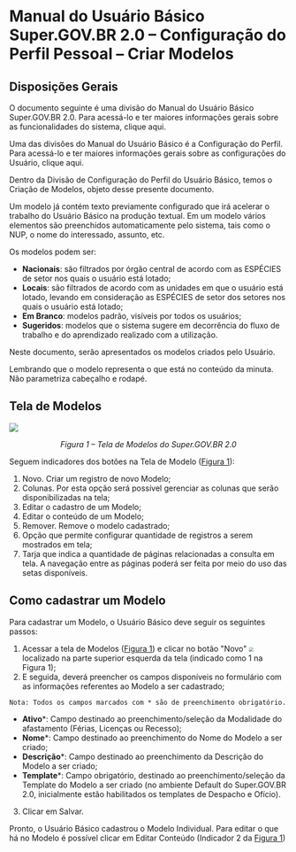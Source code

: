 # Manual do Usuário Básico Super.GOV.BR 2.0 – Configuração do Perfil Pessoal – Criar Modelos 

## Disposições Gerais

O documento seguinte é uma divisão do Manual do Usuário Básico Super.GOV.BR 2.0. Para acessá-lo e ter maiores informações gerais sobre as funcionalidades do sistema, clique aqui.  

Uma das divisões do Manual do Usuário Básico é a Configuração do Perfil. Para acessá-lo e ter maiores informações gerais sobre as configurações do Usuário, clique aqui. 

Dentro da Divisão de Configuração do Perfil do Usuário Básico, temos o Criação de Modelos, objeto desse presente documento. 

Um modelo já contém texto previamente configurado que irá acelerar o trabalho do Usuário Básico na produção textual. Em um modelo vários elementos são preenchidos automaticamente pelo sistema, tais como o NUP, o nome do interessado, assunto, etc. 

Os modelos podem ser: 

* **Nacionais**: são filtrados por órgão central de acordo com as ESPÉCIES de setor nos quais o usuário está lotado;
*  **Locais**: são filtrados de acordo com as unidades em que o usuário está lotado, levando em consideração as ESPÉCIES de setor dos setores nos quais o usuário está lotado;
*  **Em Branco**: modelos padrão, visíveis por todos os usuários;
*  **Sugeridos**: modelos que o sistema sugere em decorrência do fluxo de trabalho e do aprendizado realizado com a utilização.

Neste documento, serão apresentados os modelos criados pelo Usuário. 

Lembrando que o modelo representa o que está no conteúdo da minuta. Não parametriza cabeçalho e rodapé. 

## Tela de Modelos

<img src="../../manual/figuras/Tela_para_Cadastro_Modelos.png"/><p style="text-align: center;">*Figura 1 – Tela de Modelos do Super.GOV.BR 2.0*</p>

Seguem indicadores dos botões na Tela de Modelo (<ins>Figura 1</ins>):

1. Novo. Criar um registro de novo Modelo;
2. Colunas. Por esta opção será possível gerenciar as colunas que serão disponibilizadas na tela;
3. Editar o cadastro de um Modelo;
4. Editar o conteúdo de um Modelo;
5. Remover. Remove o modelo cadastrado;
6. Opção que permite configurar  quantidade de registros a serem mostrados em tela;
7. Tarja que indica a quantidade de páginas relacionadas a consulta em tela. A navegação entre as páginas poderá ser feita por meio do uso das setas disponíveis.

## Como cadastrar um Modelo

Para cadastrar um Modelo, o Usuário Básico deve seguir os seguintes passos:

1. Acessar a tela de Modelos (<ins>Figura 1</ins>) e clicar no botão "Novo" <img src="../../_static/images/Botão de Inclusão (+).png" style="zoom: 50%;"/> localizado na parte superior esquerda da tela (indicado como 1 na Figura 1);
2. E seguida, deverá preencher os campos disponíveis no formulário com as informações referentes ao Modelo a ser cadastrado;

``` {note}
Nota: Todos os campos marcados com * são de preenchimento obrigatório. 
```

* **Ativo***: Campo destinado ao preenchimento/seleção da Modalidade do afastamento (Férias, Licenças ou Recesso); 
* **Nome***: Campo destinado ao preenchimento do Nome do Modelo a ser criado; 
* **Descrição***: Campo destinado ao preenchimento da Descrição do Modelo a ser criado; 
* **Template***: Campo obrigatório, destinado ao preenchimento/seleção da Template do Modelo a ser criado (no ambiente Default do Super.GOV.BR 2.0, inicialmente estão habilitados os templates de Despacho e Ofício).

3. Clicar em Salvar.

Pronto, o Usuário Básico cadastrou o Modelo Individual. Para editar o que há no Modelo é possível clicar em Editar Conteúdo (Indicador 2 da <ins>Figura 1</ins>) 
